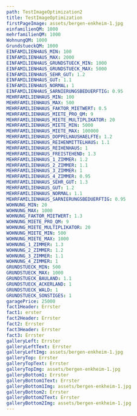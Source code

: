 ```yaml
---
path: TestImageOptimization2
title: TestImageOptimization
firstPageImage: assets/bergen-enkheim-1.jpg
einfamilienQM: 1000
mehrfamilienQM: 1000
WohnungQM: 1000
GrundstueckQM: 1000
EINFAMILIENHAUS_MIN: 100
EINFAMILIENHAUS_MAX: 2000
EINFAMILIENHAUS_GRUNDSTUECK_MIN: 1000
EINFAMILIENHAUS_GRUNDSTUECK_MAX: 5000
EINFAMILIENHAUS_SEHR_GUT: 1.2
EINFAMILIENHAUS_GUT: 1.1
EINFAMILIENHAUS_NORMAL: 1
EINFAMILIENHAUS_SARNIERUNGSBEDUERFTIG: 0.95
MEHRFAMILIENHAUS_MIN: 100
MEHRFAMILIENHAUS_MAX: 500
MEHRFAMILIENHAUS_FAKTOR_MIETWERT: 0.5
MEHRFAMILIENHAUS_MIETE_PRO_QM: 9
MEHRFAMILIENHAUS_MIETE_MULTIPLIKATOR: 20
MEHRFAMILIENHAUS_MIETE_MIN: 5000
MEHRFAMILIENHAUS_MIETE_MAX: 100000
MEHRFAMILIENHAUS_DOPPELHAUSHAELFTE: 1.2
MEHRFAMILIENHAUS_REIHENMITTELHAUS: 1.1
MEHRFAMILIENHAUS_REIHENHAUS: 1
MEHRFAMILIENHAUS_FREISTEHEND: 1.3
MEHRFAMILIENHAUS_1_ZIMMER: 1.2
MEHRFAMILIENHAUS_2_ZIMMER: 1.1
MEHRFAMILIENHAUS_3_ZIMMER: 1
MEHRFAMILIENHAUS_4_ZIMMER: 0.95
MEHRFAMILIENHAUS_SEHR_GUT: 1.3
MEHRFAMILIENHAUS_GUT: 1.2
MEHRFAMILIENHAUS_NORMAL: 1.1
MEHRFAMILIENHAUS_SARNIERUNGSBEDUERFTIG: 0.95
WOHNUNG_MIN: 20
WOHNUNG_MAX: 1000
WOHNUNG_FAKTOR_MIETWERT: 1.3
WOHNUNG_MIETE_PRO_QM: 9
WOHNUNG_MIETE_MULTIPLIKATOR: 20
WOHNUNG_MIETE_MIN: 500
WOHNUNG_MIETE_MAX: 1000
WOHNUNG_1_ZIMMER: 1.3
WOHNUNG_2_ZIMMER: 1.2
WOHNUNG_3_ZIMMER: 1.1
WOHNUNG_4_ZIMMER: 1
GRUNDSTUECK_MIN: 500
GRUNDSTUECK_MAX: 1000
GRUNDSTUECK_BAULAND: 1.1
GRUNDSTUECK_ACKERLAND: 1
GRUNDSTUECK_WALD: 1
GRUNDSTUECK_SONSTIGES: 1
garagePrice: 25000
fact1Header: Errster
fact1: erster
fact2Header: Errster
fact2: Errster
fact3Header: Errster
fact3: Errster
galleryLeft: Errster
galleryLeftText: Errster
galleryLeftImg: assets/bergen-enkheim-1.jpg
galleryTop: Errster
galleryTopText: Errster
galleryTopImg: assets/bergen-enkheim-1.jpg
galleryBottom1: Errster
galleryBottom1Text: Errster
galleryBottom1Img: assets/bergen-enkheim-1.jpg
galleryBottom2: Errster
galleryBottom2Text: Errster
galleryBottom2Img: assets/bergen-enkheim-1.jpg
---
```

